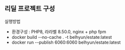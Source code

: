 ## 리딜 프로젝트 구성

실행방법
- 환경구성 : PHP8,  라라벨 8.50.0, nginx + php fpm
- docker build --no-cache . -t belhyun/estate:latest
- docker run --publish 6060:6060 belhyun/estate:latest
